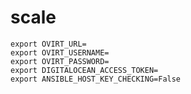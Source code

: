 # scale

    export OVIRT_URL=
    export OVIRT_USERNAME=
    export OVIRT_PASSWORD=
    export DIGITALOCEAN_ACCESS_TOKEN=
    export ANSIBLE_HOST_KEY_CHECKING=False
